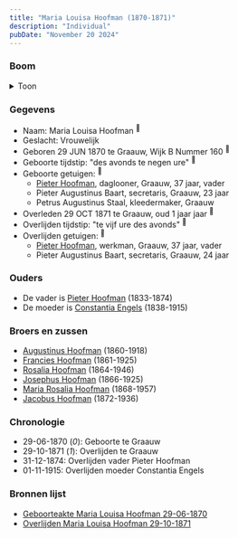 ```yaml
---
title: "Maria Louisa Hoofman (1870-1871)"
description: "Individual"
pubDate: "November 20 2024"
---
```


### Boom
<details><summary>Toon</summary>

![test](https://www.plantuml.com/plantuml/svg/XP9RQm8n48NVyoi6VUYJiEjglI3IQjTUw4MAxQjaTwSQp2QIoLP4_E-Twbe5eRw5cJbdlfpaXhnqliYre8KoI-ba3ebC5pDd2vCDhROEl9E6k8N6YxdA45BbKetxC-PBluOSymGTxKlaqQ7rwoMA4zTKIoBO200OM9UXcynLkZ18rElbKfb-7oAn5U8AnhjL9FQAobWX6yA3jL-vD1MG18z148GHG3MEHitHW5qtNmfrjeLUDv79UffOxpLs-z21bzjt2DjHn0R6er54U39DYqBhgJJPD7MMAB4CnB8eXBjuoBfM0-wTbCMAqKgUeJKScl5AGcncgEc8r62aqI2EukWV98Pfmm2_EIHpcII4rxTF23jXymoarrrXbYapux5w4vu-NjdxEjZXZ1WdQ49LgzdShr5hksAahIYJgzNA2L5o7mkbaWk_hNfB7DQzICTNVhQ58dds6lKM_3tZvGZgdPAs5HnkTJ48rhmD9x-Qy9Y4k46JyU_z0G00)
</details>

### Gegevens
- Naam: Maria Louisa Hoofman <sup><a href="../s00042/" style="text-decoration:none" title="Geboorteakte Maria Louisa Hoofman 29-06-1870">:link:</a></sup>
- Geslacht: Vrouwelijk
- Geboren 29 JUN 1870 te Graauw, Wijk B Nummer 160 <sup><a href="../s00042/" style="text-decoration:none" title="Geboorteakte Maria Louisa Hoofman 29-06-1870">:link:</a></sup>
- Geboorte tijdstip: "des avonds te negen ure" <sup><a href="../s00042/" style="text-decoration:none" title="Geboorteakte Maria Louisa Hoofman 29-06-1870">:link:</a></sup>
- Geboorte getuigen: <sup><a href="../s00042/" style="text-decoration:none" title="Geboorteakte Maria Louisa Hoofman 29-06-1870">:link:</a></sup>
  - [Pieter Hoofman](../i00013/), daglooner, Graauw, 37 jaar, vader
  - Pieter Augustinus Baart, secretaris, Graauw, 23 jaar
  - Petrus Augustinus Staal, kleedermaker, Graauw
- Overleden 29 OCT 1871 te Graauw, oud 1 jaar jaar <sup><a href="../s00032/" style="text-decoration:none" title="Overlijden Maria Louisa Hoofman 29-10-1871">:link:</a></sup>
- Overlijden tijdstip: "te vijf ure des avonds" <sup><a href="../s00032/" style="text-decoration:none" title="Overlijden Maria Louisa Hoofman 29-10-1871">:link:</a></sup>
- Overlijden getuigen: <sup><a href="../s00032/" style="text-decoration:none" title="Overlijden Maria Louisa Hoofman 29-10-1871">:link:</a></sup>
  - [Pieter Hoofman](../i00013/), werkman, Graauw, 37 jaar, vader
  - Pieter Augustinus Baart, secretaris, Graauw, 24 jaar

### Ouders
- De vader is [Pieter Hoofman](../i00013/) (1833-1874)
- De moeder is [Constantia Engels](../i00014/) (1838-1915)

### Broers en zussen
- [Augustinus Hoofman](../i00007/) (1860-1918)
- [Francies Hoofman](../i00023/) (1861-1925)
- [Rosalia Hoofman](../i00024/) (1864-1946)
- [Josephus Hoofman](../i00025/) (1866-1925)
- [Maria Rosalia Hoofman](../i00026/) (1868-1957)
- [Jacobus Hoofman](../i00072/) (1872-1936)

### Chronologie
- 29-06-1870 (<i>0</i>): Geboorte te Graauw
- 29-10-1871 (<i>1</i>): Overlijden te Graauw
- 31-12-1874: Overlijden vader Pieter Hoofman
- 01-11-1915: Overlijden moeder Constantia Engels

### Bronnen lijst
- [Geboorteakte Maria Louisa Hoofman 29-06-1870](../s00042/)
- [Overlijden Maria Louisa Hoofman 29-10-1871](../s00032/)
